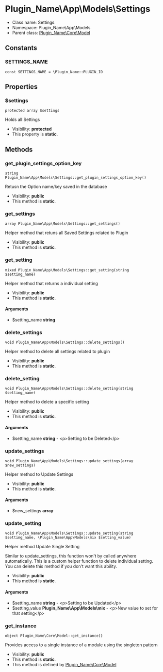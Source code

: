 Plugin_Name\App\Models\Settings
===============






* Class name: Settings
* Namespace: Plugin_Name\App\Models
* Parent class: [Plugin_Name\Core\Model](Plugin_Name-Core-Model.md)



Constants
----------


### SETTINGS_NAME

    const SETTINGS_NAME = \Plugin_Name::PLUGIN_ID





Properties
----------


### $settings

    protected array $settings

Holds all Settings



* Visibility: **protected**
* This property is **static**.


Methods
-------


### get_plugin_settings_option_key

    string Plugin_Name\App\Models\Settings::get_plugin_settings_option_key()

Retusn the Option name/key saved in the database



* Visibility: **public**
* This method is **static**.




### get_settings

    array Plugin_Name\App\Models\Settings::get_settings()

Helper method that retuns all Saved Settings related to Plugin



* Visibility: **public**
* This method is **static**.




### get_setting

    mixed Plugin_Name\App\Models\Settings::get_setting(string $setting_name)

Helper method that returns a individual setting



* Visibility: **public**
* This method is **static**.


#### Arguments
* $setting_name **string**



### delete_settings

    void Plugin_Name\App\Models\Settings::delete_settings()

Helper method to delete all settings related to plugin



* Visibility: **public**
* This method is **static**.




### delete_setting

    void Plugin_Name\App\Models\Settings::delete_setting(string $setting_name)

Helper method to delete a specific setting



* Visibility: **public**
* This method is **static**.


#### Arguments
* $setting_name **string** - &lt;p&gt;Setting to be Deleted&lt;/p&gt;



### update_settings

    void Plugin_Name\App\Models\Settings::update_settings(array $new_settings)

Helper method to Update Settings



* Visibility: **public**
* This method is **static**.


#### Arguments
* $new_settings **array**



### update_setting

    void Plugin_Name\App\Models\Settings::update_setting(string $setting_name, \Plugin_Name\App\Models\mix $setting_value)

Helper method Update Single Setting

Similar to update_settings, this function won't by called anywhere automatically.
This is a custom helper function to delete individual setting. You can
delete this method if you don't want this ability.

* Visibility: **public**
* This method is **static**.


#### Arguments
* $setting_name **string** - &lt;p&gt;Setting to be Updated&lt;/p&gt;
* $setting_value **Plugin_Name\App\Models\mix** - &lt;p&gt;New value to set for that setting&lt;/p&gt;



### get_instance

    object Plugin_Name\Core\Model::get_instance()

Provides access to a single instance of a module using the singleton pattern



* Visibility: **public**
* This method is **static**.
* This method is defined by [Plugin_Name\Core\Model](Plugin_Name-Core-Model.md)



